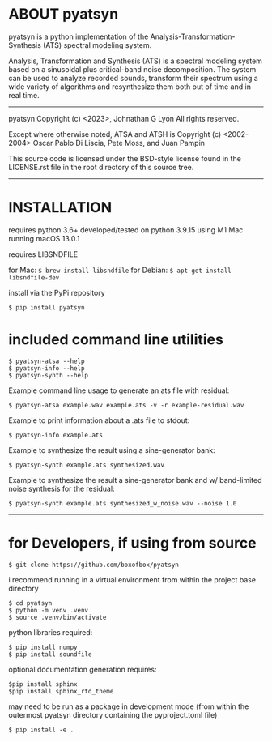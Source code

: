 


# ABOUT pyatsyn

pyatsyn is a python implementation of the Analysis-Transformation-Synthesis (ATS) spectral modeling system.

Analysis, Transformation and Synthesis (ATS) is a spectral modeling system based on a sinusoidal plus critical-band noise decomposition. The system can be used to analyze recorded sounds, transform their spectrum using a wide variety of algorithms and resynthesize them both out of time and in real time.


---

pyatsyn Copyright (c) <2023>, Johnathan G Lyon
All rights reserved.

Except where otherwise noted, ATSA and ATSH is Copyright (c) <2002-2004>
Oscar Pablo Di Liscia, Pete Moss, and Juan Pampin

This source code is licensed under the BSD-style license found in the
LICENSE.rst file in the root directory of this source tree. 

---

# INSTALLATION

requires python 3.6+
developed/tested on python 3.9.15 using M1 Mac running macOS 13.0.1

requires LIBSNDFILE

for Mac: ```$ brew install libsndfile```
for Debian: ```$ apt-get install libsndfile-dev```

install via the PyPi repository

```
$ pip install pyatsyn
```

# included command line utilities

```
$ pyatsyn-atsa --help
$ pyatsyn-info --help
$ pyatsyn-synth --help
```

Example command line usage to generate an ats file with residual:

```
$ pyatsyn-atsa example.wav example.ats -v -r example-residual.wav
```

Example to print information about a .ats file to stdout:

```
$ pyatsyn-info example.ats
```     

Example to synthesize the result using a sine-generator bank:

```
$ pyatsyn-synth example.ats synthesized.wav
```

Example to synthesize the result a sine-generator bank and w/ band-limited noise synthesis for the residual:

```
$ pyatsyn-synth example.ats synthesized_w_noise.wav --noise 1.0
```

---

# for Developers, if using from source

```
$ git clone https://github.com/boxofbox/pyatsyn
```

i recommend running in a virtual environment from within the project base directory

```
$ cd pyatsyn
$ python -m venv .venv
$ source .venv/bin/activate
```


python libraries required: 

```
$ pip install numpy
$ pip install soundfile
```

optional documentation generation requires:

```
$pip install sphinx
$pip install sphinx_rtd_theme
```

may need to be run as a package in development mode
(from within the outermost pyatsyn directory containing the pyproject.toml file)

```
$ pip install -e .
```